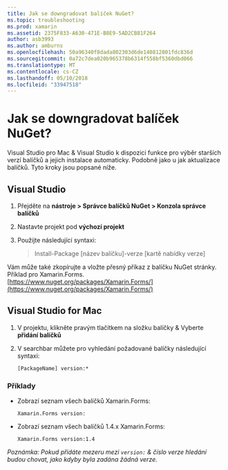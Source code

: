 ```yaml
---
title: Jak se downgradovat balíček NuGet?
ms.topic: troubleshooting
ms.prod: xamarin
ms.assetid: 2375F833-A630-471E-B8E9-5AD2CB81F264
author: asb3993
ms.author: amburns
ms.openlocfilehash: 50a96340f8dada802303d6de140812801fdc836d
ms.sourcegitcommit: 0a72c7dea020b965378b6314f558bf5360dbd066
ms.translationtype: MT
ms.contentlocale: cs-CZ
ms.lasthandoff: 05/10/2018
ms.locfileid: "33947518"
---
```

# <a name="how-do-i-downgrade-a-nuget-package"></a>Jak se downgradovat balíček NuGet?

Visual Studio pro Mac & Visual Studio k dispozici funkce pro výběr starších verzí balíčků a jejich instalace automaticky. Podobně jako u jak aktualizace balíčků. Tyto kroky jsou popsané níže.

## <a name="visual-studio"></a>Visual Studio
1. Přejděte na **nástroje > Správce balíčků NuGet > Konzola správce balíčků**
2. Nastavte projekt pod **výchozí projekt**
3. Použijte následující syntaxi:

    > Install-Package [název balíčku]-verze [kartě nabídky verze]

Vám může také zkopírujte a vložte přesný příkaz z balíčku NuGet stránky. Příklad pro Xamarin.Forms. [https://www.nuget.org/packages/Xamarin.Forms/](https://www.nuget.org/packages/Xamarin.Forms/)

## <a name="visual-studio-for-mac"></a>Visual Studio for Mac
1. V projektu, klikněte pravým tlačítkem na složku balíčky & Vyberte **přidání balíčků**
2. V searchbar můžete pro vyhledání požadované balíčky následující syntaxi:

    `[PackageName] version:*`

### <a name="examples"></a>Příklady 
- Zobrazí seznam všech balíčků Xamarin.Forms: 

    `Xamarin.Forms version:`
- Zobrazí seznam všech balíčků 1.4.x Xamarin.Forms: 

    `Xamarin.Forms version:1.4`

*Poznámka: Pokud přidáte mezeru mezi `version:` & číslo verze hledání budou chovat, jako kdyby byla zadána žádná verze.*

